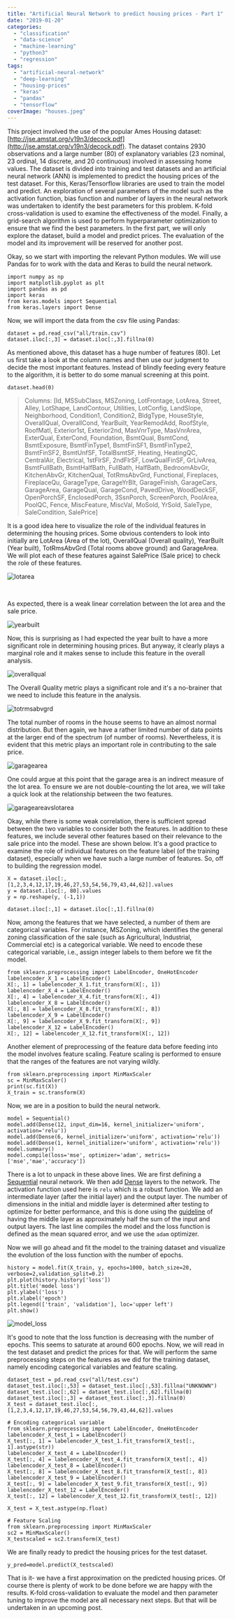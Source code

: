 ```yaml
---
title: "Artificial Neural Network to predict housing prices - Part 1"
date: "2019-01-20"
categories: 
  - "classification"
  - "data-science"
  - "machine-learning"
  - "python3"
  - "regression"
tags: 
  - "artificial-neural-network"
  - "deep-learning"
  - "housing-prices"
  - "keras"
  - "pandas"
  - "tensorflow"
coverImage: "houses.jpeg"
---
```


This project involved the use of the popular Ames Housing dataset: [http://jse.amstat.org/v19n3/decock.pdf](http://jse.amstat.org/v19n3/decock.pdf). The dataset contains 2930 observations and a large number (80) of explanatory variables (23 nominal, 23 ordinal, 14 discrete, and 20 continuous) involved in assessing home values. The dataset is divided into training and test datasets and an artificial neural network (ANN) is implemented to predict the housing prices of the test dataset. For this, Keras/Tensorflow libraries are used to train the model and predict. An exploration of several parameters of the model such as the activation function, bias function and number of layers in the neural network was undertaken to identify the best parameters for this problem. K-fold cross-validation is used to examine the effectiveness of the model. Finally, a grid-search algorithm is used to perform hyperparameter optimization to ensure that we find the best parameters. In the first part, we will only explore the dataset, build a model and predict prices. The evaluation of the model and its improvement will be reserved for another post.

Okay, so we start with importing the relevant Python modules. We will use Pandas for to work with the data and Keras to build the neural network.

```
import numpy as np
import matplotlib.pyplot as plt
import pandas as pd
import keras
from keras.models import Sequential
from keras.layers import Dense
```

Now, we will import the data from the csv file using Pandas:

```
dataset = pd.read_csv("all/train.csv")
dataset.iloc[:,3] = dataset.iloc[:,3].fillna(0)
```

As mentioned above, this dataset has a huge number of features (80). Let us first take a look at the column names and then use our judgment to decide the most important features. Instead of blindly feeding every feature to the algorithm, it is better to do some manual screening at this point.

`dataset.head(0)`

> Columns: \[Id, MSSubClass, MSZoning, LotFrontage, LotArea, Street, Alley, LotShape, LandContour, Utilities, LotConfig, LandSlope, Neighborhood, Condition1, Condition2, BldgType, HouseStyle, OverallQual, OverallCond, YearBuilt, YearRemodAdd, RoofStyle, RoofMatl, Exterior1st, Exterior2nd, MasVnrType, MasVnrArea, ExterQual, ExterCond, Foundation, BsmtQual, BsmtCond, BsmtExposure, BsmtFinType1, BsmtFinSF1, BsmtFinType2, BsmtFinSF2, BsmtUnfSF, TotalBsmtSF, Heating, HeatingQC, CentralAir, Electrical, 1stFlrSF, 2ndFlrSF, LowQualFinSF, GrLivArea, BsmtFullBath, BsmtHalfBath, FullBath, HalfBath, BedroomAbvGr, KitchenAbvGr, KitchenQual, TotRmsAbvGrd, Functional, Fireplaces, FireplaceQu, GarageType, GarageYrBlt, GarageFinish, GarageCars, GarageArea, GarageQual, GarageCond, PavedDrive, WoodDeckSF, OpenPorchSF, EnclosedPorch, 3SsnPorch, ScreenPorch, PoolArea, PoolQC, Fence, MiscFeature, MiscVal, MoSold, YrSold, SaleType, SaleCondition, SalePrice\]

It is a good idea here to visualize the role of the individual features in determining the housing prices. Some obvious contenders to look into initially are LotArea (Area of the lot), OverallQual (Overall quality), YearBuilt (Year built), TotRmsAbvGrd (Total rooms above ground) and GarageArea. We will plot each of these features against SalePrice (Sale price) to check the role of these features.

![lotarea](/assets/images/lotarea-1.png)

 

As expected, there is a weak linear correlation between the lot area and the sale price.

![yearbuilt](/assets/images/yearbuilt.png)

Now, this is surprising as I had expected the year built to have a more significant role in determining housing prices. But anyway, it clearly plays a marginal role and it makes sense to include this feature in the overall analysis.

![overallqual](/assets/images/overallqual.png)

The Overall Quality metric plays a significant role and it's a no-brainer that we need to include this feature in the analysis.

![totrmsabvgrd](/assets/images/totrmsabvgrd.png)

The total number of rooms in the house seems to have an almost normal distribution. But then again, we have a rather limited number of data points at the larger end of the spectrum (of number of rooms). Nevertheless, it is evident that this metric plays an important role in contributing to the sale price.

![garagearea](/assets/images/garagearea.png)

One could argue at this point that the garage area is an indirect measure of the lot area. To ensure we are not double-counting the lot area, we will take a quick look at the relationship between the two features.

![garageareavslotarea](/assets/images/garageareavslotarea.png)

Okay, while there is some weak correlation, there is sufficient spread between the two variables to consider both the features. In addition to these features, we include several other features based on their relevance to the sale price into the model. These are shown below. It's a good practice to examine the role of individual features on the feature label (of the training dataset), especially when we have such a large number of features. So, off to building the regression model.

```
X = dataset.iloc[:, [1,2,3,4,12,17,19,46,27,53,54,56,79,43,44,62]].values
y = dataset.iloc[:, 80].values
y = np.reshape(y, (-1,1))

dataset.iloc[:,1] = dataset.iloc[:,1].fillna(0)
```

Now, among the features that we have selected, a number of them are categorical variables. For instance, MSZoning, which identifies the general zoning classification of the sale (such as Agricultural, Industrial, Commercial etc) is a categorical variable. We need to encode these categorical variable, i.e., assign integer labels to them before we fit the model.

```
from sklearn.preprocessing import LabelEncoder, OneHotEncoder
labelencoder_X_1 = LabelEncoder()
X[:, 1] = labelencoder_X_1.fit_transform(X[:, 1])
labelencoder_X_4 = LabelEncoder()
X[:, 4] = labelencoder_X_4.fit_transform(X[:, 4])
labelencoder_X_8 = LabelEncoder()
X[:, 8] = labelencoder_X_8.fit_transform(X[:, 8])
labelencoder_X_9 = LabelEncoder()
X[:, 9] = labelencoder_X_9.fit_transform(X[:, 9])
labelencoder_X_12 = LabelEncoder()
X[:, 12] = labelencoder_X_12.fit_transform(X[:, 12])
```

Another element of preprocessing of the feature data before feeding into the model involves feature scaling. Feature scaling is performed to ensure that the ranges of the features are not varying wildly.

```
from sklearn.preprocessing import MinMaxScaler
sc = MinMaxScaler()
print(sc.fit(X))
X_train = sc.transform(X)
```

Now, we are in a position to build the neural network.

```
model = Sequential()
model.add(Dense(12, input_dim=16, kernel_initializer='uniform', activation='relu'))
model.add(Dense(6, kernel_initializer='uniform', activation='relu'))
model.add(Dense(1, kernel_initializer='uniform', activation='relu'))
model.summary()
model.compile(loss='mse', optimizer='adam', metrics=['mse','mae','accuracy'])
```

There is a lot to unpack in these above lines. We are first defining a [Sequential](https://keras.io/getting-started/sequential-model-guide/) neural network. We then add [Dense](https://keras.io/layers/core/) layers to the network. The activation function used here is `relu` which is a robust function. We add an intermediate layer (after the initial layer) and the output layer. The number of dimensions in the initial and middle layer is determined after testing to optimize for better performance, and this is done using the [guideline](https://machinelearningmastery.com/how-to-configure-the-number-of-layers-and-nodes-in-a-neural-network/) of having the middle layer as approximately half the sum of the input and output layers. The last line compiles the model and the loss function is defined as the mean squared error, and we use the `adam` optimizer.

Now we will go ahead and fit the model to the training dataset and visualize the evolution of the loss function with the number of epochs.

```
history = model.fit(X_train, y, epochs=1000, batch_size=20,  verbose=2,validation_split=0.2)
plt.plot(history.history['loss'])
plt.title('model loss')
plt.ylabel('loss')
plt.xlabel('epoch')
plt.legend(['train', 'validation'], loc='upper left')
plt.show()
```

![model_loss](/assets/images/model_loss-1.png)

It's good to note that the loss function is decreasing with the number of epochs. This seems to saturate at around 600 epochs. Now, we will read in the test dataset and predict the prices for that. We will perform the same preprocessing steps on the features as we did for the training dataset, namely encoding categorical variables and feature scaling.

```
dataset_test = pd.read_csv("all/test.csv")
dataset_test.iloc[:,53] = dataset_test.iloc[:,53].fillna("UNKNOWN")
dataset_test.iloc[:,62] = dataset_test.iloc[:,62].fillna(0)
dataset_test.iloc[:,3] = dataset_test.iloc[:,3].fillna(0)
X_test = dataset_test.iloc[:, [1,2,3,4,12,17,19,46,27,53,54,56,79,43,44,62]].values

# Encoding categorical variable
from sklearn.preprocessing import LabelEncoder, OneHotEncoder
labelencoder_X_test_1 = LabelEncoder()
X_test[:, 1] = labelencoder_X_test_1.fit_transform(X_test[:, 1].astype(str))
labelencoder_X_test_4 = LabelEncoder()
X_test[:, 4] = labelencoder_X_test_4.fit_transform(X_test[:, 4])
labelencoder_X_test_8 = LabelEncoder()
X_test[:, 8] = labelencoder_X_test_8.fit_transform(X_test[:, 8])
labelencoder_X_test_9 = LabelEncoder()
X_test[:, 9] = labelencoder_X_test_9.fit_transform(X_test[:, 9])
labelencoder_X_test_12 = LabelEncoder()
X_test[:, 12] = labelencoder_X_test_12.fit_transform(X_test[:, 12])

X_test = X_test.astype(np.float)

# Feature Scaling
from sklearn.preprocessing import MinMaxScaler
sc2 = MinMaxScaler()
X_testscaled = sc2.transform(X_test)
```

We are finally ready to predict the housing prices for the test dataset. 

```
y_pred=model.predict(X_testscaled)
```

That is it- we have a first approximation on the predicted housing prices. Of course there is plenty of work to be done before we are happy with the results. K-fold cross-validation to evaluate the model and then parameter tuning to improve the model are all necessary next steps. But that will be undertaken in an upcoming post.
